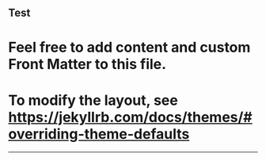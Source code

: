 Test
---
# Feel free to add content and custom Front Matter to this file.
# To modify the layout, see https://jekyllrb.com/docs/themes/#overriding-theme-defaults
---
